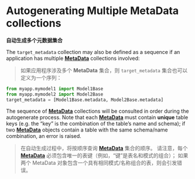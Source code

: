 # Autogenerating Multiple MetaData collections

**自动生成多个元数据集合**

[MetaData]: https://docs.sqlalchemy.org/en/14/core/metadata.html#sqlalchemy.schema.MetaData

The `target_metadata` collection may also be defined as a sequence if an application has multiple **[MetaData]** collections involved:

> 如果应用程序涉及多个 **MetaData** 集合，则 `target_metadata` 集合也可以定义为一个序列：

```python
from myapp.mymodel1 import Model1Base
from myapp.mymodel2 import Model2Base
target_metadata = [Model1Base.metadata, Model2Base.metadata]
```

The sequence of **[MetaData]** collections will be consulted in order during the autogenerate process. Note that each **[MetaData]** must contain **unique** table keys (e.g. the “key” is the combination of the table’s name and schema); if two **[MetaData]** objects contain a table with the same schema/name combination, an error is raised.

> 在自动生成过程中，将按顺序查询 **[MetaData]** 集合的顺序。 请注意，每个 **[MetaData]** 必须包含唯一的表键（例如，“键”是表名和模式的组合）； 如果两个 MetaData 对象包含一个具有相同模式/名称组合的表，则会引发错误。
